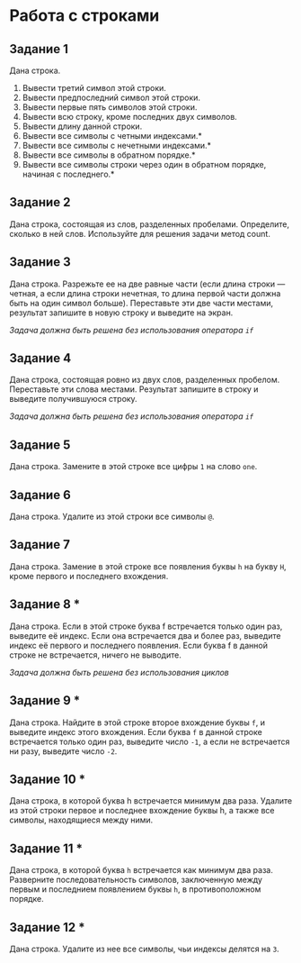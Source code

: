 
# Работа с строками

## Задание 1

Дана строка.

1. Вывести третий символ этой строки.
2. Вывести предпоследний символ этой строки.
3. Вывести первые пять символов этой строки.
4. Вывести всю строку, кроме последних двух символов.
5. Вывести длину данной строки.
6. Вывести все символы с четными индексами.*
7. Вывести все символы с нечетными индексами.*
8. Вывести все символы в обратном порядке.*
9. Вывести все символы строки через один в обратном порядке, начиная с последнего.*

## Задание 2

Дана строка, состоящая из слов, разделенных пробелами. Определите, сколько в ней слов. Используйте для решения задачи метод count.

## Задание 3

Дана строка. Разрежьте ее на две равные части (если длина строки — четная, а если длина строки нечетная, то длина первой части должна быть на один символ больше). Переставьте эти две части местами, результат запишите в новую строку и выведите на экран.

*Задача должна быть решена без использования оператора `if`*

## Задание 4

Дана строка, состоящая ровно из двух слов, разделенных пробелом. Переставьте эти слова местами. Результат запишите в строку и выведите получившуюся строку.

*Задача должна быть решена без использования оператора `if`*

## Задание 5

Дана строка. Замените в этой строке все цифры `1` на слово `one`.

## Задание 6

Дана строка. Удалите из этой строки все символы `@`.

## Задание 7

Дана строка. Замение в этой строке все появления буквы `h` на букву `H`, кроме первого и последнего вхождения.

## Задание 8 *

Дана строка. Если в этой строке буква f встречается только один раз, выведите её индекс. Если она встречается два и более раз, выведите индекс её первого и последнего появления. Если буква f в данной строке не встречается, ничего не выводите.

*Задача должна быть решена без использования циклов*

## Задание 9 *

Дана строка. Найдите в этой строке второе вхождение буквы `f`, и выведите индекс этого вхождения. Если буква `f` в данной строке встречается только один раз, выведите число `-1`, а если не встречается ни разу, выведите число `-2`.

## Задание 10 *

Дана строка, в которой буква h встречается минимум два раза. Удалите из этой строки первое и последнее вхождение буквы h, а также все символы, находящиеся между ними.

## Задание 11 *

Дана строка, в которой буква `h` встречается как минимум два раза. Разверните последовательность символов, заключенную между первым и последнием появлением буквы `h`, в противоположном порядке.

## Задание 12 *

Дана строка. Удалите из нее все символы, чьи индексы делятся на `3`.
